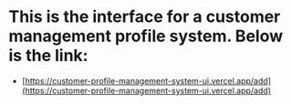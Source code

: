 

# This is the interface for a customer management profile system. Below is the link:

- [https://customer-profile-management-system-ui.vercel.app/add](https://customer-profile-management-system-ui.vercel.app/add)
